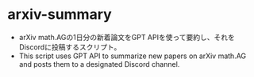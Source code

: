 # arxiv-summary
- arXiv math.AGの1日分の新着論文をGPT APIを使って要約し、それをDiscordに投稿するスクリプト。
- This script uses GPT API to summarize new papers on arXiv math.AG and posts them to a designated Discord channel. 
